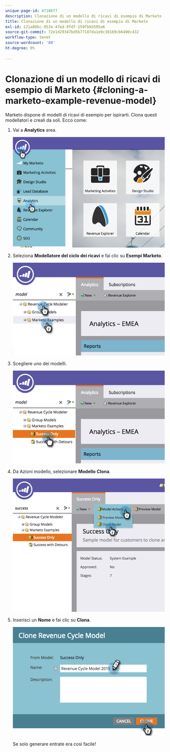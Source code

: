 ```yaml
---
unique-page-id: 4718677
description: Clonazione di un modello di ricavi di esempio di Marketo - Documenti Marketo - Documentazione del prodotto
title: Clonazione di un modello di ricavi di esempio di Marketo
exl-id: 121a80bc-953e-47ed-9fdf-159fbb5595a6
source-git-commit: 72e1d29347bd5b77107da1e9c30169cb6490c432
workflow-type: tm+mt
source-wordcount: '80'
ht-degree: 0%

---
```


# Clonazione di un modello di ricavi di esempio di Marketo {#cloning-a-marketo-example-revenue-model}

Marketo dispone di modelli di ricavi di esempio per ispirarti. Clona questi modellatori e creali da soli. Ecco come:

1. Vai a **Analytics** area.

   ![](assets/image2015-4-27-17-3a37-3a30.png)

1. Seleziona **Modellatore del ciclo dei ricavi** e fai clic su **Esempi Marketo**.

   ![](assets/image2015-4-27-17-3a11-3a39.png)

1. Scegliere uno dei modelli.

   ![](assets/image2015-4-27-17-3a33-3a11.png)

1. Da Azioni modello, selezionare **Modello Clona**.

   ![](assets/image2015-4-27-17-3a18-3a29.png)

1. Inserisci un **Nome** e fai clic su **Clona**.

   ![](assets/image2015-4-27-17-3a20-3a22.png)

   Se solo generare entrate era così facile!
